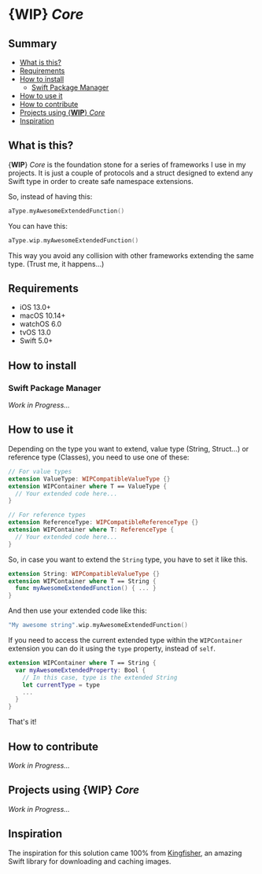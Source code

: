 # {**WIP**} *Core*

## Summary
* [What is this?](#what-is-this)
* [Requirements](#requirement)
* [How to install](#how-to-install)
  * [Swift Package Manager](#swift-package-manager)
* [How to use it](#how-to-use-it)
* [How to contribute](#how-to-contribute)
* [Projects using {**WIP**} *Core*](#projects-using-wip-core)
* [Inspiration](#inspiration)

## What is this?

{**WIP**} *Core* is the foundation stone for a series of frameworks I use in my projects. It is just a couple of protocols and a struct designed to extend any Swift type in order to create safe namespace extensions.

So, instead of having this:

```swift
aType.myAwesomeExtendedFunction()
```

You can have this:

```swift
aType.wip.myAwesomeExtendedFunction()
```

This way you avoid any collision with other frameworks extending the same type. (Trust me, it happens...)

## Requirements
+ iOS 13.0+ 
+ macOS 10.14+
+ watchOS 6.0
+ tvOS 13.0
+ Swift 5.0+ 

## How to install

### Swift Package Manager
*Work in Progress...*

## How to use it

Depending on the type you want to extend, value type (String, Struct...) or reference type (Classes), you need to use one of these:

```swift
// For value types
extension ValueType: WIPCompatibleValueType {}
extension WIPContainer where T == ValueType {
  // Your extended code here...
}

// For reference types
extension ReferenceType: WIPCompatibleReferenceType {}
extension WIPContainer where T: ReferenceType {
  // Your extended code here...
}
```

So, in case you want to extend the `String` type, you have to set it like this.

```swift
extension String: WIPCompatibleValueType {}
extension WIPContainer where T == String {
  func myAwesomeExtendedFunction() { ... }
}
```

And then use your extended code like this:

```swift
"My awesome string".wip.myAwesomeExtendedFunction()
```

If you need to access the current extended type within the `WIPContainer` extension you can do it using the `type` property, instead of `self`.

```swift
extension WIPContainer where T == String {
  var myAwesomeExtendedProperty: Bool {
    // In this case, type is the extended String
    let currentType = type 
    ...
  }
}
```

That's it!

## How to contribute
*Work in Progress...*

## Projects using {**WIP**} *Core*
*Work in Progress...*

## Inspiration

The inspiration for this solution came 100% from [Kingfisher](https://github.com/onevcat/Kingfisher), an amazing Swift library for downloading and caching images.


